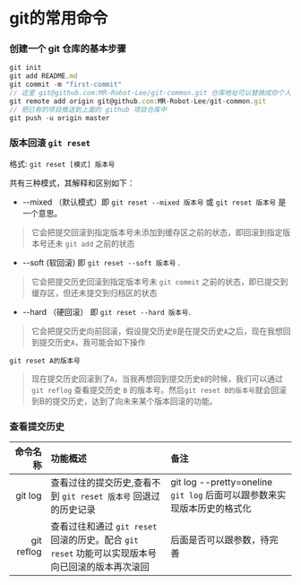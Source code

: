 # git的常用命令

### 创建一个 git 仓库的基本步骤

``` javascript
git init
git add README.md
git commit -m "first-commit"
// 这里 git@github.com:MR-Robot-Lee/git-common.git 仓库地址可以替换成你个人的 github 项目仓库地址
git remote add origin git@github.com:MR-Robot-Lee/git-common.git 
// 把已有的项目推送到上面的 github 项目仓库中
git push -u origin master
```

### 版本回滚 `git reset`
格式: `git reset [模式] 版本号`

共有三种模式，其解释和区别如下：
- --mixed （默认模式）即 `git reset --mixed 版本号` 或 `git reset 版本号` 是一个意思。
> 它会把提交回滚到指定版本号未添加到缓存区之前的状态，即回滚到指定版本号还未 `git add` 之前的状态
- --soft (软回滚) 即 `git reset --soft 版本号` .
> 它会把提交历史回滚到指定版本号未 `git commit` 之前的状态，即已提交到缓存区，但还未提交到归档区的状态
- --hard （硬回滚） 即 `git reset --hard 版本号`.
> 它会把提交历史向前回滚，假设提交历史`B`是在提交历史`A`之后，现在我想回到提交历史`A`，我可能会如下操作
```
git reset A的版本号
```
> 现在提交历史回滚到了`A`，当我再想回到提交历史`B`的时候，我们可以通过 `git reflog` 查看提交历史 `B` 的版本号。然后`git reset B的版本号`就会回滚到B的提交历史，达到了向未来某个版本回滚的功能。

### 查看提交历史
命令名称|功能概述|备注
--:|:--|:--
git log | 查看过往的提交历史,查看不到 `git reset 版本号` 回退过的历史记录 | git log --pretty=oneline `git log` 后面可以跟参数来实现版本历史的格式化
git reflog | 查看过往和通过 `git reset` 回滚的历史。配合 `git reset` 功能可以实现版本号向已回滚的版本再次滚回 | 后面是否可以跟参数，待完善

